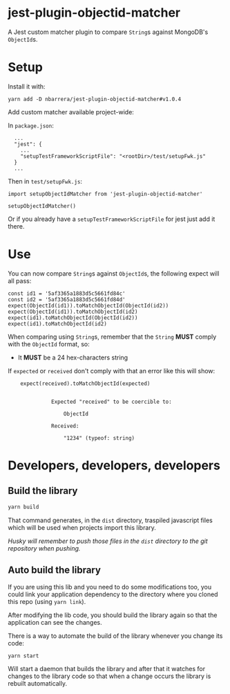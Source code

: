 # jest-plugin-objectid-matcher

A Jest custom matcher plugin to compare `String`s against MongoDB's `ObjectId`s.

# Setup

Install it with:

```
yarn add -D nbarrera/jest-plugin-objectid-matcher#v1.0.4
```

Add custom matcher available project-wide:

In `package.json`:
```
  ...
  "jest": {
    ...
    "setupTestFrameworkScriptFile": "<rootDir>/test/setupFwk.js"
  }
  ...
```

Then in `test/setupFwk.js`:

```
import setupObjectIdMatcher from 'jest-plugin-objectid-matcher'

setupObjectIdMatcher()
```

Or if you already have a `setupTestFrameworkScriptFile` for jest just add it there.

# Use

You can now compare `String`s against `ObjectId`s, the following expect will all pass:

```
const id1 = '5af3365a1883d5c5661fd84c'
const id2 = '5af3365a1883d5c5661fd84d'
expect(ObjectId(id1)).toMatchObjectId(ObjectId(id2))
expect(ObjectId(id1)).toMatchObjectId(id2)
expect(id1).toMatchObjectId(ObjectId(id2))
expect(id1).toMatchObjectId(id2)
```

When comparing using `String`s, remember that the `String` **MUST** comply with the `ObjectId` format, so:

* It **MUST** be a 24 hex-characters string

If `expected` or `received` don't comply with that an error like this will show:

```
    expect(received).toMatchObjectId(expected)


              Expected "received" to be coercible to:

                  ObjectId

              Received:

                  "1234" (typeof: string)

```

# Developers, developers, developers

## Build the library

```bash
yarn build
```

That command generates, in the `dist` directory, traspiled javascript files which will be used when projects import this library.

*Husky will remember to _push_ those files in the `dist` directory to the git repository when pushing.*

## Auto build the library

If you are using this lib and you need to do some modifications too, you could link your application dependency to the directory where you cloned this repo (using `yarn link`).

After modifying the lib code, you should build the library again so that the application can see the changes.

There is a way to automate the build of the library whenever you change its code:

```bash
yarn start
```

Will start a daemon that builds the library and after that it watches for changes to the library code so that when a change occurs the library is rebuilt automatically.
